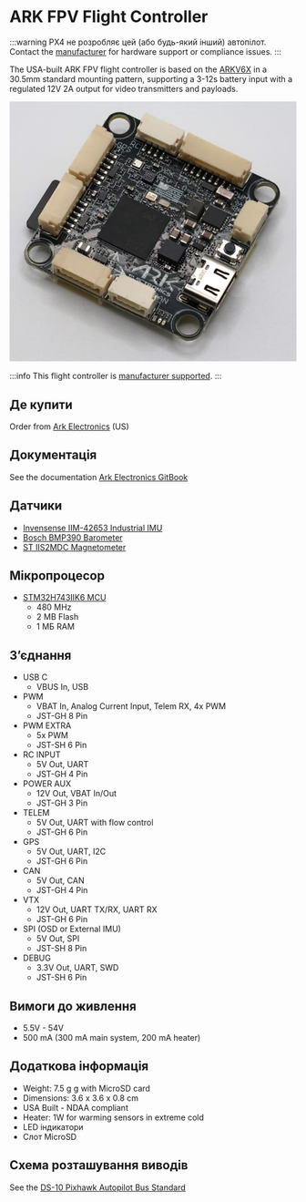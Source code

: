 # ARK FPV Flight Controller

:::warning
PX4 не розробляє цей (або будь-який інший) автопілот.
Contact the [manufacturer](https://arkelectron.com/contact-us/) for hardware support or compliance issues.
:::

The USA-built ARK FPV flight controller is based on the [ARKV6X](https://arkelectron.com/product/arkv6x/) in a 30.5mm standard mounting pattern, supporting a 3-12s battery input with a regulated 12V 2A output for video transmitters and payloads.

![ARK FPV Main Photo](../../assets/flight_controller/arkfpv/ark_fpv.jpg)

:::info
This flight controller is [manufacturer supported](../flight_controller/autopilot_manufacturer_supported.md).
:::

## Де купити

Order from [Ark Electronics](https://arkelectron.com/product/arkv6x/) (US)

## Документація

See the documentation [Ark Electronics GitBook](https://arkelectron.gitbook.io/ark-documentation/flight-controllers/ark-fpv)

## Датчики

- [Invensense IIM-42653 Industrial IMU](https://invensense.tdk.com/products/motion-tracking/6-axis/iim-42653/)
- [Bosch BMP390 Barometer](https://www.bosch-sensortec.com/products/environmental-sensors/pressure-sensors/bmp390/)
- [ST IIS2MDC Magnetometer](https://www.st.com/en/magnetic-sensors/iis2mdc.html)

## Мікропроцесор

- [STM32H743IIK6 MCU](https://www.st.com/en/microcontrollers-microprocessors/stm32h743ii.html)
  - 480 MHz
  - 2 MB Flash
  - 1 МБ RAM

## З’єднання

- USB C
  - VBUS In, USB
- PWM
  - VBAT In, Analog Current Input, Telem RX, 4x PWM
  - JST-GH 8 Pin
- PWM EXTRA
  - 5x PWM
  - JST-SH 6 Pin
- RC INPUT
  - 5V Out, UART
  - JST-GH 4 Pin
- POWER AUX
  - 12V Out, VBAT In/Out
  - JST-GH 3 Pin
- TELEM
  - 5V Out, UART with flow control
  - JST-GH 6 Pin
- GPS
  - 5V Out, UART, I2C
  - JST-GH 6 Pin
- CAN
  - 5V Out, CAN
  - JST-GH 4 Pin
- VTX
  - 12V Out, UART TX/RX, UART RX
  - JST-GH 6 Pin
- SPI (OSD or External IMU)
  - 5V Out, SPI
  - JST-SH 8 Pin
- DEBUG
  - 3.3V Out, UART, SWD
  - JST-SH 6 Pin

## Вимоги до живлення

- 5.5V - 54V
- 500 mA (300 mA main system, 200 mA heater)

## Додаткова інформація

- Weight: 7.5 g g with MicroSD card
- Dimensions: 3.6 x 3.6 x 0.8 cm
- USA Built - NDAA compliant
- Heater: 1W for warming sensors in extreme cold
- LED індикатори
- Слот MicroSD

## Схема розташування виводів

See the [DS-10 Pixhawk Autopilot Bus Standard](https://arkelectron.gitbook.io/ark-documentation/flight-controllers/ark-fpv/pinout)
